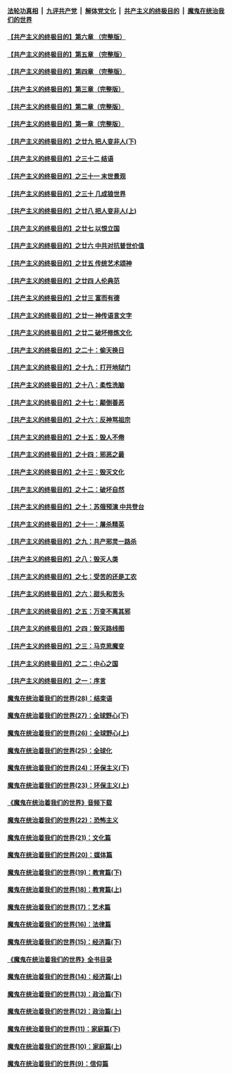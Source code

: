 ####  [法轮功真相](../../../../basic/blob/master/README.md?t=07102202) &nbsp;|&nbsp; [九评共产党](../../../../9ping.md/blob/master/README.md?t=07102202) &nbsp;|&nbsp; [解体党文化](../../../../jtdwh.md/blob/master/README.md?t=07102202)  &nbsp;|&nbsp; [共产主义的终极目的](../../../../gczydzjmd.md/blob/master/README.md?t=07102202) &nbsp;|&nbsp; [魔鬼在统治我们的世界](../../../../mgztzwmdsj.md/blob/master/README.md?t=07102202) 

#### [【共产主义的终极目的】第六章 （完整版）](../pages/nsc422/n11428913.md?t=07102202) 

#### [【共产主义的终极目的】第五章 （完整版）](../pages/nsc422/n11428912.md?t=07102202) 

#### [【共产主义的终极目的】第四章 （完整版）](../pages/nsc422/n11428907.md?t=07102202) 

#### [【共产主义的终极目的】第三章（完整版）](../pages/nsc422/n11428848.md?t=07102202) 

#### [【共产主义的终极目的】第二章（完整版）](../pages/nsc422/n11428831.md?t=07102202) 

#### [【共产主义的终极目的】第一章（完整版）](../pages/nsc422/n11417651.md?t=07102202) 

#### [【共产主义的终极目的】之廿九 把人变非人(下)](../pages/nsc422/n11344140.md?t=07102202) 

#### [【共产主义的终极目的】之三十二 结语](../pages/nsc422/n11360535.md?t=07102202) 

#### [【共产主义的终极目的】之三十一 末世景观](../pages/nsc422/n11351129.md?t=07102202) 

#### [【共产主义的终极目的】之三十 几成狼世界](../pages/nsc422/n11348280.md?t=07102202) 

#### [【共产主义的终极目的】之廿八 把人变非人(上)](../pages/nsc422/n11340492.md?t=07102202) 

#### [【共产主义的终极目的】之廿七 以恨立国](../pages/nsc422/n11336944.md?t=07102202) 

#### [【共产主义的终极目的】之廿六 中共对抗普世价值](../pages/nsc422/n11324785.md?t=07102202) 

#### [【共产主义的终极目的】之廿五 传统艺术颂神](../pages/nsc422/n11296396.md?t=07102202) 

#### [【共产主义的终极目的】之廿四 人伦典范](../pages/nsc422/n11296397.md?t=07102202) 

#### [【共产主义的终极目的】之廿三 富而有德](../pages/nsc422/n11283598.md?t=07102202) 

#### [【共产主义的终极目的】之廿一 神传语言文字](../pages/nsc422/n11263265.md?t=07102202) 

#### [【共产主义的终极目的】之廿二 破坏修炼文化](../pages/nsc422/n11245728.md?t=07102202) 

#### [【共产主义的终极目的】之二十：偷天换日](../pages/nsc422/n11238846.md?t=07102202) 

#### [【共产主义的终极目的】之十九：打开地狱门](../pages/nsc422/n11206376.md?t=07102202) 

#### [【共产主义的终极目的】之十八：柔性洗脑](../pages/nsc422/n11199994.md?t=07102202) 

#### [【共产主义的终极目的】之十七：颠倒善恶](../pages/nsc422/n11179782.md?t=07102202) 

#### [【共产主义的终极目的】之十六：反神骂祖宗](../pages/nsc422/n11166798.md?t=07102202) 

#### [【共产主义的终极目的】之十五：毁人不倦](../pages/nsc422/n11166792.md?t=07102202) 

#### [【共产主义的终极目的】之十四：邪恶之最](../pages/nsc422/n11150249.md?t=07102202) 

#### [【共产主义的终极目的】之十三：毁灭文化](../pages/nsc422/n11135227.md?t=07102202) 

#### [【共产主义的终极目的】之十二：破坏自然](../pages/nsc422/n11135214.md?t=07102202) 

#### [【共产主义的终极目的】之十：苏俄预演 中共登台](../pages/nsc422/n11118424.md?t=07102202) 

#### [【共产主义的终极目的】之十一：屠杀精英](../pages/nsc422/n11118442.md?t=07102202) 

#### [【共产主义的终极目的】之九：共产邪灵一路杀](../pages/nsc422/n11114139.md?t=07102202) 

#### [【共产主义的终极目的】之八：毁灭人类](../pages/nsc422/n11108503.md?t=07102202) 

#### [【共产主义的终极目的】之七：受苦的还是工农](../pages/nsc422/n11101809.md?t=07102202) 

#### [【共产主义的终极目的】之六：甜头和苦头](../pages/nsc422/n11096971.md?t=07102202) 

#### [【共产主义的终极目的】之五：万变不离其邪](../pages/nsc422/n11091285.md?t=07102202) 

#### [【共产主义的终极目的】之四：毁灭路线图](../pages/nsc422/n11086284.md?t=07102202) 

#### [【共产主义的终极目的】之三：马克思魔变](../pages/nsc422/n11061941.md?t=07102202) 

#### [【共产主义的终极目的】之二：中心之国](../pages/nsc422/n11047728.md?t=07102202) 

#### [【共产主义的终极目的】之一：序言](../pages/nsc422/n11086077.md?t=07102202) 

#### [魔鬼在统治着我们的世界(28)：结束语](../pages/nsc422/n10936246.md?t=07102202) 

#### [魔鬼在统治着我们的世界(27)：全球野心(下)](../pages/nsc422/n10928319.md?t=07102202) 

#### [魔鬼在统治着我们的世界(26)：全球野心(上)](../pages/nsc422/n10900318.md?t=07102202) 

#### [魔鬼在统治着我们的世界(25)：全球化](../pages/nsc422/n10788205.md?t=07102202) 

#### [魔鬼在统治着我们的世界(24)：环保主义(下)](../pages/nsc422/n10695307.md?t=07102202) 

#### [魔鬼在统治着我们的世界(23)：环保主义(上)](../pages/nsc422/n10688613.md?t=07102202) 

#### [《魔鬼在统治着我们的世界》音频下载](../pages/nsc422/n10635553.md?t=07102202) 

#### [魔鬼在统治着我们的世界(22)：恐怖主义](../pages/nsc422/n10614727.md?t=07102202) 

#### [魔鬼在统治着我们的世界(21)：文化篇](../pages/nsc422/n10597706.md?t=07102202) 

#### [魔鬼在统治着我们的世界(20)：媒体篇](../pages/nsc422/n10586579.md?t=07102202) 

#### [魔鬼在统治着我们的世界(19)：教育篇(下)](../pages/nsc422/n10564808.md?t=07102202) 

#### [魔鬼在统治着我们的世界(18)：教育篇(上)](../pages/nsc422/n10526970.md?t=07102202) 

#### [魔鬼在统治着我们的世界(17)：艺术篇](../pages/nsc422/n10499093.md?t=07102202) 

#### [魔鬼在统治着我们的世界(16)：法律篇](../pages/nsc422/n10485969.md?t=07102202) 

#### [魔鬼在统治着我们的世界(15)：经济篇(下)](../pages/nsc422/n10469975.md?t=07102202) 

#### [《魔鬼在统治着我们的世界》全书目录](../pages/nsc422/n10464261.md?t=07102202) 

#### [魔鬼在统治着我们的世界(14)：经济篇(上)](../pages/nsc422/n10457370.md?t=07102202) 

#### [魔鬼在统治着我们的世界(13)：政治篇(下)](../pages/nsc422/n10448270.md?t=07102202) 

#### [魔鬼在统治着我们的世界(12)：政治篇(上)](../pages/nsc422/n10444576.md?t=07102202) 

#### [魔鬼在统治着我们的世界(11)：家庭篇(下)](../pages/nsc422/n10440961.md?t=07102202) 

#### [魔鬼在统治着我们的世界(10)：家庭篇(上)](../pages/nsc422/n10435448.md?t=07102202) 

#### [魔鬼在统治着我们的世界(9)：信仰篇](../pages/nsc422/n10432159.md?t=07102202) 

